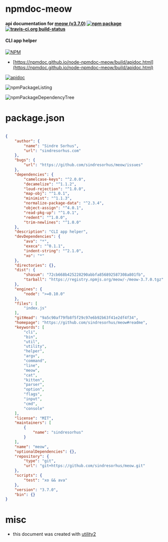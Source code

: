 # npmdoc-meow

#### api documentation for  [meow (v3.7.0)](https://github.com/sindresorhus/meow#readme)  [![npm package](https://img.shields.io/npm/v/npmdoc-meow.svg?style=flat-square)](https://www.npmjs.org/package/npmdoc-meow) [![travis-ci.org build-status](https://api.travis-ci.org/npmdoc/node-npmdoc-meow.svg)](https://travis-ci.org/npmdoc/node-npmdoc-meow)

#### CLI app helper

[![NPM](https://nodei.co/npm/meow.png?downloads=true&downloadRank=true&stars=true)](https://www.npmjs.com/package/meow)

- [https://npmdoc.github.io/node-npmdoc-meow/build/apidoc.html](https://npmdoc.github.io/node-npmdoc-meow/build/apidoc.html)

[![apidoc](https://npmdoc.github.io/node-npmdoc-meow/build/screenCapture.buildCi.browser.%252Ftmp%252Fbuild%252Fapidoc.html.png)](https://npmdoc.github.io/node-npmdoc-meow/build/apidoc.html)

![npmPackageListing](https://npmdoc.github.io/node-npmdoc-meow/build/screenCapture.npmPackageListing.svg)

![npmPackageDependencyTree](https://npmdoc.github.io/node-npmdoc-meow/build/screenCapture.npmPackageDependencyTree.svg)



# package.json

```json

{
    "author": {
        "name": "Sindre Sorhus",
        "url": "sindresorhus.com"
    },
    "bugs": {
        "url": "https://github.com/sindresorhus/meow/issues"
    },
    "dependencies": {
        "camelcase-keys": "^2.0.0",
        "decamelize": "^1.1.2",
        "loud-rejection": "^1.0.0",
        "map-obj": "^1.0.1",
        "minimist": "^1.1.3",
        "normalize-package-data": "^2.3.4",
        "object-assign": "^4.0.1",
        "read-pkg-up": "^1.0.1",
        "redent": "^1.0.0",
        "trim-newlines": "^1.0.0"
    },
    "description": "CLI app helper",
    "devDependencies": {
        "ava": "*",
        "execa": "^0.1.1",
        "indent-string": "^2.1.0",
        "xo": "*"
    },
    "directories": {},
    "dist": {
        "shasum": "72cb668b425228290abbfa856892587308a801fb",
        "tarball": "https://registry.npmjs.org/meow/-/meow-3.7.0.tgz"
    },
    "engines": {
        "node": ">=0.10.0"
    },
    "files": [
        "index.js"
    ],
    "gitHead": "9a5c90af79fb8f5f29c97e6b92b63f41e2df4f34",
    "homepage": "https://github.com/sindresorhus/meow#readme",
    "keywords": [
        "cli",
        "bin",
        "util",
        "utility",
        "helper",
        "argv",
        "command",
        "line",
        "meow",
        "cat",
        "kitten",
        "parser",
        "option",
        "flags",
        "input",
        "cmd",
        "console"
    ],
    "license": "MIT",
    "maintainers": [
        {
            "name": "sindresorhus"
        }
    ],
    "name": "meow",
    "optionalDependencies": {},
    "repository": {
        "type": "git",
        "url": "git+https://github.com/sindresorhus/meow.git"
    },
    "scripts": {
        "test": "xo && ava"
    },
    "version": "3.7.0",
    "bin": {}
}
```



# misc
- this document was created with [utility2](https://github.com/kaizhu256/node-utility2)
